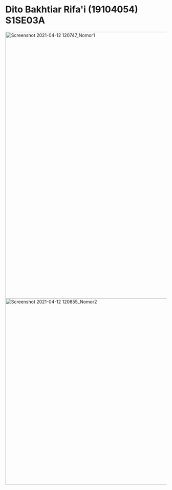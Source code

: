 # Dito Bakhtiar Rifa'i (19104054) S1SE03A
<img width="830" alt="Screenshot 2021-04-12 120747_Nomor1" src="https://user-images.githubusercontent.com/72486631/114343089-58f0d300-9b87-11eb-9346-cb87712ea4f8.png">
<img width="581" alt="Screenshot 2021-04-12 120855_Nomor2" src="https://user-images.githubusercontent.com/72486631/114343095-5b532d00-9b87-11eb-89ba-78ae6061b024.png">
